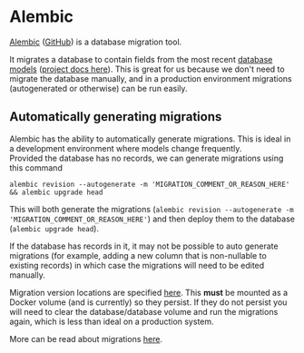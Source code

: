 # Alembic

[Alembic](https://alembic.sqlalchemy.org/en/latest/) ([GitHub](https://github.com/sqlalchemy/alembic])\) is a database migration tool.  
  
It migrates a database to contain fields from the most recent [database models](../../../backend/src/models) ([project docs here](./models.md)). This is great for us because we don't need to migrate the database manually, and in a production environment migrations (autogenerated or otherwise) can be run easily.  
  
## Automatically generating migrations

Alembic has the ability to automatically generate migrations. This is ideal in a development environment where models change frequently.  
Provided the database has no records, we can generate migrations using this command

```shell
alembic revision --autogenerate -m 'MIGRATION_COMMENT_OR_REASON_HERE' && alembic upgrade head
```

This will both generate the migrations (`alembic revision --autogenerate -m 'MIGRATION_COMMENT_OR_REASON_HERE'`) and then deploy them to the database (`alembic upgrade head`).

If the database has records in it, it may not be possible to auto generate migrations (for example, adding a new column that is non-nullable to existing records) in which case the migrations will need to be edited manually.

Migration version locations are specified [here](../../../backend/src/alembic.ini). This **must** be mounted as a Docker volume (and is currently) so they persist. If they do not persist you will need to clear the database/database volume and run the migrations again, which is less than ideal on a production system.

More can be read about migrations [here](https://alembic.sqlalchemy.org/en/latest/tutorial.html#create-a-migration-script).
